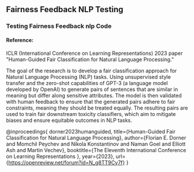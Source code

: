 ## Fairness Feedback NLP Testing
### Testing Fairness Feedback nlp Code

#### Reference:
ICLR (International Conference on Learning Representations) 2023 paper "Human-Guided Fair Classification for Natural Language Processing." 

The goal of the research is to develop a fair classification approach for Natural Language Processing (NLP) tasks. Using unsupervised style transfer and the zero-shot capabilities of GPT-3 (a language model developed by OpenAI) to generate pairs of sentences that are similar in meaning but differ along sensitive attributes. The model is then validated with human feedback to ensure that the generated pairs adhere to fair constraints, meaning they should be treated equally. The resulting pairs are used to train fair downstream toxicity classifiers, which aim to mitigate biases and ensure equitable outcomes in NLP tasks.

@inproceedings{
dorner2023humanguided,
title={Human-Guided Fair Classification for Natural Language Processing},
author={Florian E. Dorner and Momchil Peychev and Nikola Konstantinov and Naman Goel and Elliott Ash and Martin Vechev},
booktitle={The Eleventh International Conference on Learning Representations },
year={2023},
url={https://openreview.net/forum?id=N_g8TT9Cy7f}
}
